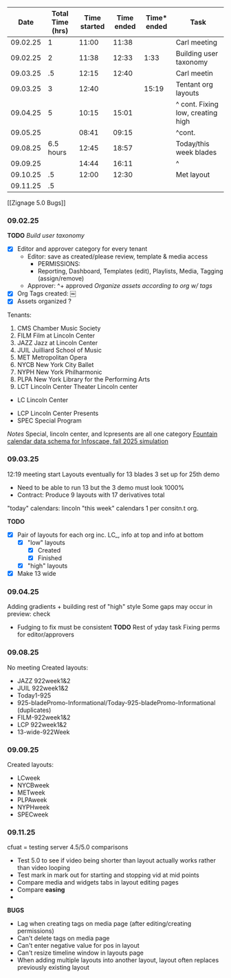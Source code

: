 
| Date     | Total Time (hrs) | Time started | Time ended | Time* ended | Task                              |
| -------- | ---------------- | ------------ | ---------- | ----------- | --------------------------------- |
| 09.02.25 | 1                | 11:00        | 11:38      |             | Carl meeting                      |
| 09.02.25 | 2                | 11:38        | 12:33      | 1:33        | Building user taxonomy            |
| 09.03.25 | .5               | 12:15        | 12:40      |             | Carl meetin                       |
| 09.03.25 | 3                | 12:40        |            | 15:19       | Tentant org layouts               |
| 09.04.25 | 5                | 10:15        | 15:01      |             | ^ cont. Fixing low, creating high |
| 09.05.25 |                  | 08:41        | 09:15      |             | ^cont.                            |
| 09.08.25 | 6.5 hours        | 12:45        | 18:57      |             | Today/this week blades            |
| 09.09.25 |                  | 14:44        | 16:11      |             | ^                                 |
| 09.10.25 | .5               | 12:00        | 12:30      |             | Met layout                        |
| 09.11.25 | .5               |              |            |             |                                   |
[[Zignage 5.0 Bugs]]
### 09.02.25 
**TODO**
*Build user taxonomy*
- [x] Editor and approver category for every tenant
	- Editor: save as created/please review, template & media access 
		- PERMISSIONS:
		- Reporting, Dashboard, Templates (edit), Playlists, Media, Tagging (assign/remove)
	- Approver: ^+ approved
*Organize assets according to org w/ tags*
- [x] Org Tags created: ￼
- [x] Assets organized ?

Tenants:
1. CMS		Chamber Music Society
2. FILM		Film at Lincoln Center
3. JAZZ		Jazz at Lincoln Center
4. JUIL		Juilliard School of Music
5. MET		Metropolitan Opera
6. NYCB		New York City Ballet
7. NYPH		New York Philharmonic
8. PLPA		New York Library for the Performing Arts		
9. LCT			Lincoln Center Theater
Lincoln center
+ LC 			Lincoln Center
- LCP			Lincoln Center Presents
- SPEC		Special Program


*Notes*
Special, lincoln center, and lcpresents are all one category
[Fountain calendar data schema for Infoscape, fall 2025 simulation](https://docs.google.com/document/d/1WVbPYupTsXncmuGdq30EqXmZBlJwF1TsNauZcMGjGQQ/edit?tab=t.0)

### 09.03.25 
12:19 meeting start
Layouts eventually for 13 blades 3 set up for 25th demo
- Need to be able to run 13 but the 3 demo must look 1000%
- Contract: Produce 9 layouts with 17 derivatives total 

"today" calendars: lincoln
"this week" calendars 1 per consitn.t org.

**TODO**
- [x] Pair of layouts for each org inc. LC_, info at top and info at bottom
	- [x] "low" layouts
		- [x] Created
		- [x] Finished
	- [x] "high" layouts
- [x] Make 13 wide 

### 09.04.25
Adding gradients + building rest of "high" style
Some gaps may occur in preview: check
- Fudging to fix must be consistent
**TODO**
Rest of yday task 
Fixing perms for editor/approvers

### 09.08.25
No meeting
Created layouts:
- JAZZ 922week1&2
- JUIL 922week1&2
- Today1-925
- 925-bladePromo-Informational/Today-925-bladePromo-Informational (duplicates)
- FILM-922week1&2
- LCP 922week1&2
- 13-wide-922Week

### 09.09.25
Created layouts: 
- LCweek
- NYCBweek
- METweek
- PLPAweek
- NYPHweek
- SPECweek
### 09.11.25
cfuat = testing server
4.5/5.0 comparisons
- Test 5.0 to see if video being shorter than layout actually works rather than video looping 
- Test mark in mark out for starting and stopping vid at mid points
- Compare media and widgets tabs in layout editing pages
- Compare **easing**
- 

**BUGS**
- Lag when creating tags on media page (after editing/creating permissions)
- Can't delete tags on media page
- Can't enter negative value for pos in layout
- Can't resize timeline window in layouts page
- When adding multiple layouts into another layout, layout often replaces previously existing layout